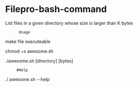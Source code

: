 # Filepro-bash-command


List files in a given directory whose size is larger than K bytes

          Usage 

  make file executeable 

   chmod +x awesome.sh

./awesome.sh [directory] [bytes]

         #Help

  ./ awesome.sh --help
